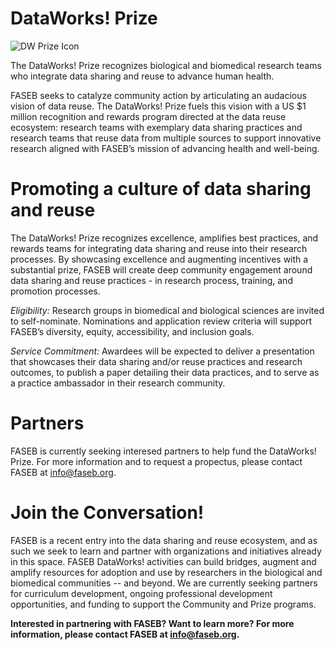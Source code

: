 # DataWorks! Prize


![DW Prize Icon](https://user-images.githubusercontent.com/90872869/145877143-ff97c85e-8fcd-44e3-8e68-bce12a4eab64.jpg "FASEB DataWorks! Prize Icon")

The DataWorks! Prize recognizes biological and biomedical research teams who integrate data sharing and reuse to advance human health.

FASEB seeks to catalyze community action by articulating an audacious vision of data reuse.  The DataWorks! Prize fuels this vision with a US $1 million recognition and rewards program directed at the data reuse ecosystem: research teams with exemplary data sharing practices and research teams that reuse data from multiple sources to support innovative research aligned with FASEB’s mission of advancing health and well-being.

# Promoting a culture of data sharing and reuse

The DataWorks! Prize recognizes excellence, amplifies best practices, and rewards teams for integrating data sharing and reuse into their research processes.  By showcasing excellence and augmenting incentives with a substantial prize, FASEB will create deep community engagement around  data sharing and reuse practices - in research process, training, and promotion processes. 

*Eligibility:* Research groups in biomedical and biological sciences are invited to self-nominate. Nominations and application review criteria will support FASEB’s diversity, equity, accessibility, and inclusion goals.  

*Service Commitment:*  Awardees will be expected to deliver a presentation that showcases their data sharing and/or reuse practices and research outcomes, to publish a paper detailing their data practices, and to serve as a practice ambassador in their research community. 

# Partners

FASEB is currently seeking interesed partners to help fund the DataWorks! Prize.  For more information and to request a propectus, please contact FASEB at info@faseb.org. 

# Join the Conversation!

FASEB is a recent entry into the data sharing and reuse ecosystem, and as such we seek to learn and partner with organizations and initiatives already in this space.  FASEB DataWorks! activities can build bridges, augment and amplify resources for adoption and use by researchers in the biological and biomedical communities -- and beyond.  We are currently seeking partners for curriculum development, ongoing professional development opportunities, and funding to support the Community and Prize programs. 

**Interested in partnering with FASEB? Want to learn more? For more information, please contact FASEB at info@faseb.org.**
